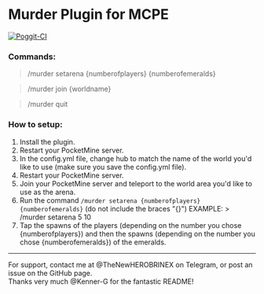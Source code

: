# Murder Plugin for MCPE
[![Poggit-CI](https://poggit.pmmp.io/ci.badge/peptiGamer/Murder/Murder)](https://poggit.pmmp.io/ci/peptiGamerMurder/Murder)


### Commands:

> /murder setarena {numberofplayers} {numberofemeralds}

> /murder join {worldname}

> /murder quit

### How to setup:

1. Install the plugin.
2. Restart your PocketMine server.
3. In the config.yml file, change hub to match the name of the world you'd like to use (make sure you save the config.yml file).
4. Restart your PocketMine server.
5. Join your PocketMine server and teleport to the world area you'd like to use as the arena.
6. Run the command `/murder setarena {numberofplayers} {numberofemeralds}` (do not include the braces "{}")
EXAMPLE: > /murder setarena 5 10  
7. Tap the spawns of the players (depending on the number you chose {numberofplayers}) and then the spawns (depending on the number you chose {numberofemeralds}) of the emeralds.

---

For support, contact me at @TheNewHEROBRINEX on Telegram, or post an issue on the GitHub page.  
Thanks very much @Kenner-G for the fantastic README!
